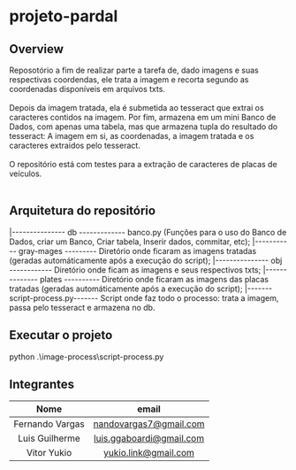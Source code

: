 # projeto-pardal

## Overview
Reposotório a fim de realizar parte a tarefa de, dado imagens e suas respectivas coordendas, ele trata a imagem e recorta segundo as coordenadas disponíveis em arquivos txts. <br></br>
Depois da imagem tratada, ela é submetida ao tesseract que extrai os caracteres contidos na imagem.
Por fim, armazena em um mini Banco de Dados, com apenas uma tabela, mas que armazena tupla do resultado do tesseract: A imagem em si, as coordenadas, a imagem tratada e os caracteres extraidos pelo tesseract. <br></br>
O repositório está com testes para a extração de caracteres de placas de veículos. <br></br>

## Arquitetura do repositório

|--------------- db ------------- banco.py (Funções para o uso do Banco de Dados, criar um Banco, Criar tabela, Inserir dados, commitar, etc);
|----------- gray-mages --------- Diretório onde ficaram as imagens tratadas (geradas automáticamente após a execução do script);
|--------------- obj ------------ Diretório onde ficam as imagens e seus respectivos txts;
|-------------- plates ---------- Diretório onde ficaram as imagens das placas tratadas (geradas automáticamente após a execução do script);
|------- script-process.py------- Script onde faz todo o processo: trata a imagem, passa pelo tesseract e armazena no db.

## Executar o projeto
python .\image-process\script-process.py

## Integrantes
|      Nome       |           email          |
|:---------------:|:------------------------:|
| Fernando Vargas |  nandovargas7@gmail.com  |
|  Luis Guilherme | luis.ggaboardi@gmail.com |
|   Vitor Yukio   |   yukio.link@gmail.com   |
